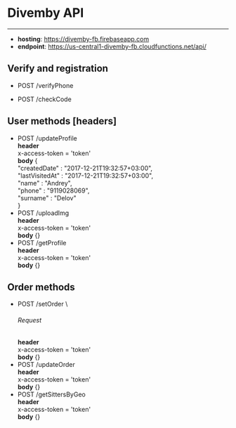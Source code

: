 # Divemby API
-----------


- **hosting**: https://divemby-fb.firebaseapp.com
- **endpoint**: https://us-central1-divemby-fb.cloudfunctions.net/api/


## Verify and registration

- POST /verifyPhone
  
- POST /checkCode


## User methods [headers]

* POST /updateProfile \
  **header** \
  x-access-token = 'token' \
  **body** { \
     "createdDate" : "2017-12-21T19:32:57+03:00", \
     "lastVisitedAt" : "2017-12-21T19:32:57+03:00", \
     "name" : "Andrey", \
     "phone" : "9119028069", \
     "surname" : "Delov" \
  }
* POST /uploadImg \
  **header** \
  x-access-token = 'token' \
  **body** {}
* POST /getProfile \
  **header** \
  x-access-token = 'token' \
  **body** {}
## Order methods
- POST /setOrder \
  ###### Request
  **header** \
  x-access-token = 'token' \
  **body** {}
- POST /updateOrder \
  **header** \
  x-access-token = 'token' \
  **body** {}
- POST /getSittersByGeo \
  **header** \
  x-access-token = 'token' \
  **body** {}
  
